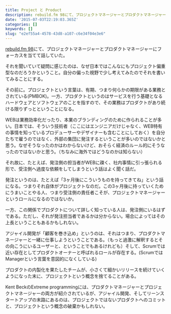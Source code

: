 ```yaml
---
title: Project と Product
description: rebuild.fm 98にて、プロジェクトマネージャーとプロダクトマネージャーにフォーカスを当てて話していた。
date: '2015-07-03T22:19:03.365Z'
categories: []
keywords: []
slug: "e2ef55a4-4578-43d8-a107-c6e34f04e3e6"
---
```

[rebuild.fm 98](http://rebuild.fm/98/)にて、プロジェクトマネージャーとプロダクトマネージャーにフォーカスを当てて話していた。

それを聞いていて疑問に感じたのは、なぜ日本ではこんなにもプロジェクト偏重型なのだろうかということ。自分の偏った視野で少し考えてみたのでそれを書いてみることにする。

その前に。プロジェクトという言葉は、有期、つまり何らかの期限がある業務とされている(PMBOK)。一方、プロダクトというのはサービスを行う基礎となるハードウェアとソフトウェアのことを指すので、その業務はプロダクトがあり続ける限りずっとということになる。

WEBは業務効率化だったり、本業のブランディングのために作られることが多い。日本では、そういう技術者（ここにはエンジニアだけじゃなく、WEB特有の事情を知っているプロデューサーやデザイナーも含むことにしておく）を自分たちで雇うのではなく、外部の集団に発注するということが多いのではないかと思う。なぜそうなったのかはわからないけど、おそらく経済のルール的にそうなったのではないかと思う。（ちなみに海外ではどうなのかは知らない）

それ故に、たとえば、発注側の担当者がWEBに疎く、社内事情に引っ張られる形で、受注側へ過度な依頼をしてしまうという話はよく聞く話だ。

発注というのは、たとえば「3ヶ月後にこういうものを持ってきてね」という話になる。つまりそれ自体がプロジェクトなのだ。この3ヶ月後に持っていくためにうまいことやる人、つまり受注側の責任者こそが、プロジェクトマネージャーというロールになるのではないか。

一方、この関係でプロダクトについて詳しく知っている人は、発注側にいるはずである。ただし、それが発注担当者であるかは分からない。場合によってはその上長ということもあるかもしれない。

アジャイル開発が「顧客を巻き込め」というのは、それはつまり、プロダクトマネージャーと一緒に仕事しようということである。（もっと過激に解釈するとその向こうにいるユーザーと、ということでもあるけれども）そして、Scrumでは近い存在としてプロダクトオーナーと呼ばれるロールが存在する。(ScrumではManagerという言葉を意図的になくしている)

プロダクトの内製化を果たしたチームが、小さくて細かいリリースを続けていくようになった末に、プロジェクトという概念を捨てることがある。

Kent BeckのExtreme programmingには、プロダクトマネージャーとプロジェクトマネージャーの両方が紹介されているが、アジャイル開発、そしてリーンスタートアップの末路にあるのは、プロジェクトではないプロダクトへのコミットと、プロジェクトという概念の破棄かもしれない。